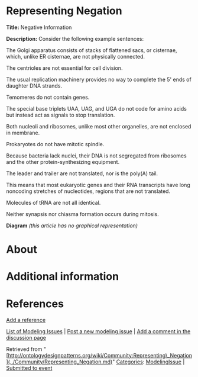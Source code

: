 #  Representing Negation


__Title:__ Negative Information


__Description:__ Consider the following example sentences:


The Golgi apparatus consists of stacks of flattened sacs, or cisternae, which, unlike ER cisternae, are not physically connected.


The centrioles are not essential for cell division.


The usual replication machinery provides no way to complete the 5' ends of daughter DNA strands.


Temomeres do not contain genes.


The special base triplets UAA, UAG, and UGA do not code for amino acids but instead act as signals to stop translation.


Both nucleoli and ribosomes, unlike most other organelles, are not enclosed in membrane.


Prokaryotes do not have mitotic spindle.


Because bacteria lack nuclei, their DNA is not segregated from ribosomes and the other protein-synthesizing equipment.


  

The leader and trailer are not translated, nor is the poly(A) tail.


This means that most eukaryotic genes and their RNA transcripts have long noncoding stretches of nucleotides, regions that are not translated.


Molecules of tRNA are not all identical.


  



  



  



  

Neither synapsis nor chiasma formation occurs during mitosis. 


__Diagram__
_(this article has no graphical representation)_



#  About


  




#  Additional information


#  References


[Add a reference](index.php@title=Odp%253AAdd_reference&subject=Community%253ARepresenting+Negation.html "http://ontologydesignpatterns.org/wiki/index.php?title=Odp:Add_reference&subject=Community%3ARepresenting+Negation")


  




 [List of Modeling Issues](../Community/Main.md "Community:Main") | [Post a new modeling issue](../Community/PostModelingIssue.md "Community:PostModelingIssue") | [Add a comment in the discussion page](index.php@title=Odp%253AAdd_comment&target=Community_talk%253ARepresenting_Negation.html#New_comment "http://ontologydesignpatterns.org/wiki/index.php?title=Odp:Add_comment&target=Community_talk:Representing_Negation#New_comment")


Retrieved from "[http://ontologydesignpatterns.org/wiki/Community:Representing\_Negation](../Community/Representing_Negation.md)"
 [Categories](http://ontologydesignpatterns.org/wiki/Special:Categories "Special:Categories"): [ModelingIssue](../Category/ModelingIssue.md "Category:ModelingIssue") | [Submitted to event](../Category/Submitted_to_event.md "Category:Submitted to event")